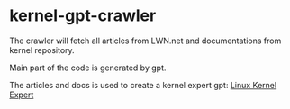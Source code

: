 # kernel-gpt-crawler

The crawler will fetch all articles from LWN.net and documentations from kernel repository.

Main part of the code is generated by gpt.

The articles and docs is used to create a kernel expert gpt: [Linux Kernel Expert](https://chatgpt.com/g/g-680612b799c08191bf6f5e535c24d5e9-linux-kernel-expert)
